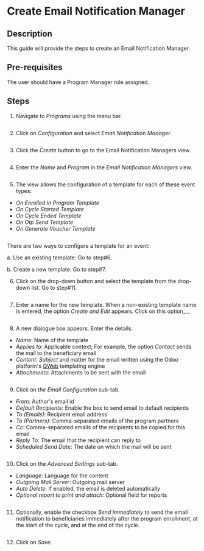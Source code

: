 # Create Email Notification Manager

## Description

This guide will provide the steps to create an Email Notification Manager.

## Pre-requisites

The user should have a Program Manager role assigned.

## Steps

1. Navigate to _Programs_ using the menu bar.

<figure><img src="../../../../../../.gitbook/assets/programs.png" alt=""><figcaption></figcaption></figure>

2. Click on _Configuration_ and select _Email Notification Manager._

<figure><img src="../../../../../../.gitbook/assets/email-conf-drop-down (1).PNG" alt=""><figcaption></figcaption></figure>

3. Click the _Create_ button to go to the Email Notification Managers view.

<figure><img src="../../../../../../.gitbook/assets/create-email-conf.png" alt=""><figcaption></figcaption></figure>

4. Enter the _Name_ and _Program_ in the _Email Notification Managers_ view.

<figure><img src="../../../../../../.gitbook/assets/email-template-name-program.PNG" alt=""><figcaption></figcaption></figure>

5. The view allows the configuration of a template for each of these event types:

* _On Enrolled In Program Template_
* _On Cycle Started Template_
* _On Cycle Ended Template_
* _On Otp Send Template_
* _On Generate Voucher Template_

<figure><img src="../../../../../../.gitbook/assets/email-template (3).PNG" alt=""><figcaption></figcaption></figure>

There are two ways to configure a template for an event:

a. Use an existing template: Go to step#6.

b. Create a new template: Go to step#7.

6. Click on the drop-down button and select the template from the drop-down list. Go to step#11.

<figure><img src="../../../../../../.gitbook/assets/email-select-drop-down.png" alt=""><figcaption></figcaption></figure>

7. Enter a name for the new template. When a non-existing template name is entered, the option _Create and Edit_ appears. Click on this option\_.\_

<figure><img src="../../../../../../.gitbook/assets/otp-temp.png" alt=""><figcaption></figcaption></figure>

8. A new dialogue box appears. Enter the details.

* _Name_: Name of the template
* _Applies to_: Applicable context; For example, the option _Contact_ sends the mail to the beneficiary email
* _Content_: _Subject_ and matter for the email written using the Odoo platform's [QWeb](https://www.odoo.com/documentation/16.0/developer/reference/frontend/qweb.html) templating engine
* _Attachments_: Attachments to be sent with the email

<figure><img src="../../../../../../.gitbook/assets/content-email-notification (1).PNG" alt=""><figcaption></figcaption></figure>

9. Click on _the Email Configuration_ sub-tab.

* _From_: Author's email id
* _Default Recipients_: Enable the box to send email to default recipients
* _To (Emails)_: Recipient email address
* _To (Partners)_: Comma-separated emails of the program partners
* _Cc_: Comma-separated emails of the recipients to be copied for this email
* _Reply To_: The email that the recipient can reply to
* _Scheduled Send Date_: The date on which the mail will be sent

<figure><img src="../../../../../../.gitbook/assets/conf-email-notification.PNG" alt=""><figcaption></figcaption></figure>

10. Click on the _Advanced Settings_ sub-tab.

* _Language_: Language for the content
* _Outgoing Mail Server_: Outgoing mail server
* _Auto Delete_: If enabled, the email is deleted automatically
* _Optional report to print and attach:_ Optional field for reports

<figure><img src="../../../../../../.gitbook/assets/adv-settings-sms-notifications.PNG" alt=""><figcaption></figcaption></figure>

11. Optionally, enable the checkbox _Send Immediately_ to send the email notification to beneficiaries immediately after the program enrollment, at the start of the cycle, and at the end of the cycle.

<figure><img src="../../../../../../.gitbook/assets/email-save (1).PNG" alt=""><figcaption></figcaption></figure>

12. Click on _Save_.
